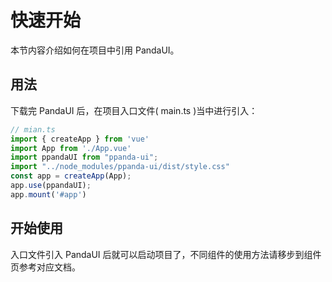 # 快速开始

本节内容介绍如何在项目中引用 PandaUI。



## 用法

下载完 PandaUI 后，在项目入口文件( main.ts )当中进行引入：

```typescript
// mian.ts
import { createApp } from 'vue'
import App from './App.vue'
import ppandaUI from "ppanda-ui";
import "../node_modules/ppanda-ui/dist/style.css"
const app = createApp(App);
app.use(ppandaUI);
app.mount('#app')

```

## 开始使用

入口文件引入 PandaUI 后就可以启动项目了，不同组件的使用方法请移步到组件页参考对应文档。